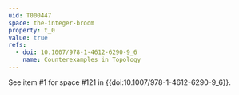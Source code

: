 ```yaml
---
uid: T000447
space: the-integer-broom
property: t_0
value: true
refs:
  - doi: 10.1007/978-1-4612-6290-9_6
    name: Counterexamples in Topology
---
```

See item #1 for space #121 in {{doi:10.1007/978-1-4612-6290-9_6}}.
